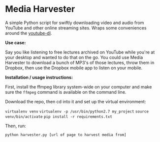 # Media Harvester

A simple Python script for swiftly downloading video and audio from YouTube and other online streaming sites. Wraps some conveniences around the [youtube-dl](https://rg3.github.io/youtube-dl).

**Use case:** 

Say you like listening to free lectures archived on YouTube while you're at your desktop and wanted to do that on the go. You could use Media Harvester to download a bunch of MP3's of those lectures, throw them in Dropbox, then use the Dropbox mobile app to listen on your mobile.

**Installation / usage instructions:**

First, install the ffmpeg library system-wide on your computer and make sure the `ffmpeg` command is available on the command line.

Download the repo, then cd into it and set up the virtual environment:

`virtualenv venv`
`virtualenv -p /usr/bin/python2.7 my_project`
`source venv/bin/activate`
`pip install -r requirements.txt`

Then, run:

`python harvester.py [url of page to harvest media from]`